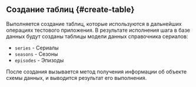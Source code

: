 
## Создание таблиц {#create-table}

Выполняется создание таблиц, которые используются в дальнейших операциях тестового приложения. В результате исполнения шага в базе данных будут созданы таблицы модели данных справочника сериалов:

- `series` - Сериалы
- `seasons` - Сезоны
- `episodes` - Эпизоды

После создания вызывается метод получения информации об объекте схемы данных, и выводится результат его выполнения.